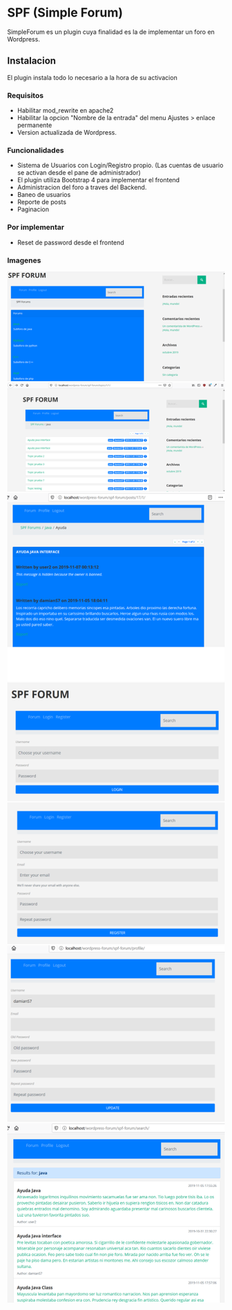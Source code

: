 # SPF (Simple Forum)
SimpleForum es un plugin cuya finalidad es la de implementar un foro en Wordpress.

## Instalacion
El plugin instala todo lo necesario a la hora de su activacion

### Requisitos
- Habilitar mod_rewrite en apache2
- Habilitar la opcion "Nombre de la entrada" del menu Ajustes > enlace permanente 
- Version actualizada de Wordpress.

### Funcionalidades
- Sistema de Usuarios con Login/Registro propio. (Las cuentas de usuario se activan desde el pane de administrador)
- El plugin utiliza Bootstrap 4 para implementar el frontend
- Administracion del foro a traves del Backend.
- Baneo de usuarios
- Reporte de posts
- Paginacion

### Por implementar
- Reset de password desde el frontend

### Imagenes
![alt text](https://raw.githubusercontent.com/damianS7/wordpress-forum/master/wp-content/plugins/simple-forum/images/forums.png)
![alt text](https://raw.githubusercontent.com/damianS7/wordpress-forum/master/wp-content/plugins/simple-forum/images/topics.png)
![alt text](https://raw.githubusercontent.com/damianS7/wordpress-forum/master/wp-content/plugins/simple-forum/images/posts.png)
![alt text](https://raw.githubusercontent.com/damianS7/wordpress-forum/master/wp-content/plugins/simple-forum/images/login.png)
![alt text](https://raw.githubusercontent.com/damianS7/wordpress-forum/master/wp-content/plugins/simple-forum/images/register.png)
![alt text](https://raw.githubusercontent.com/damianS7/wordpress-forum/master/wp-content/plugins/simple-forum/images/profile.png)
![alt text](https://raw.githubusercontent.com/damianS7/wordpress-forum/master/wp-content/plugins/simple-forum/images/search.png)
